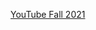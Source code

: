[YouTube Fall 2021](https://www.youtube.com/watch?v=cI0l_KdUkjU&list=PLOtl7M3yp-DXbHTFe_w9zFPXeau28CDao&index=5)